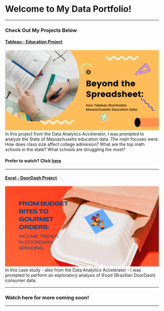# Welcome to My Data Portfolio!

---

### Check Out My Projects Below 

#### [Tableau - Education Project](https://www.linkedin.com/pulse/beyond-spreadsheet-how-tableau-illuminates-education-data-easton-g4fge/?trackingId=INB8PW4ZQQqJIzGqfQDvoA%3D%3D) 
[<img src="images/Blue Modern Minimalist Simple Article LinkedIn Sponsored Content.png"/>](https://www.linkedin.com/pulse/beyond-spreadsheet-how-tableau-illuminates-education-data-easton-g4fge/?trackingId=INB8PW4ZQQqJIzGqfQDvoA%3D%3D)
In this project from the Data Analytics Accelerator, I was prompted to analyze the State of Massachusetts education data. The main focuses were:
How does class size affect college admission?
What are the top math schools in the state? 
What schools are struggling the most?

#### Prefer to watch? Click [here](https://www.loom.com/share/ae9dd88d60874f509d0725108533caa6?sid=0a9256b5-1dec-4b51-a6b3-e5e896379737)
---
#### [Excel - DoorDash Project](https://www.linkedin.com/pulse/from-budget-bites-gourmet-orders-income-trends-doordash-megan-easton-12sae/?trackingId=YiSnGoQeR6Oh3YIsClT1CQ%3D%3D) 
[<img src="images/Blue Modern Minimalist Simple Article LinkedIn Sponsored Content excel.png"/>](https://www.linkedin.com/pulse/from-budget-bites-gourmet-orders-income-trends-doordash-megan-easton-12sae/?trackingId=YiSnGoQeR6Oh3YIsClT1CQ%3D%3D)
In this case study - also from the Data Analytics Accelerator - I was prompted to perform an exploratory analysis of iFood (Brazilian DoorDash) consumer data. 


---


### Watch here for more coming soon!


---




